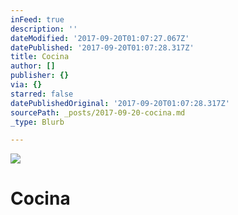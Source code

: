 ```yaml
---
inFeed: true
description: ''
dateModified: '2017-09-20T01:07:27.067Z'
datePublished: '2017-09-20T01:07:28.317Z'
title: Cocina
author: []
publisher: {}
via: {}
starred: false
datePublishedOriginal: '2017-09-20T01:07:28.317Z'
sourcePath: _posts/2017-09-20-cocina.md
_type: Blurb

---
```

![](https://the-grid-user-content.s3-us-west-2.amazonaws.com/a3f79e72-d542-4f36-abfe-5a08053b4444.jpg)

# Cocina